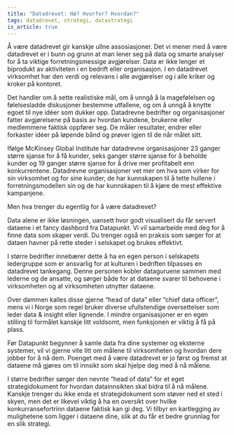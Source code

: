 ```yaml
---
title: "Datadrevet: Hæ? Hvorfor? Hvordan?"
tags: datadrevet, strategi, datastrategi
is_article: true
---
```

Å være datadrevet gir kanskje ullne assosiasjoner. Det vi mener med å være datadrevet er i bunn og grunn at man lener seg på data og smarte analyser for å ta viktige forretningsmessige avgjørelser. Data er ikke lenger et biprodukt av aktiviteten i en bedrift eller organisasjon. I en datadrevet virksomhet har den verdi og relevans i alle avgjørelser og i alle kriker og kroker på kontoret.

Det handler om å sette realistiske mål, om å unngå å la magefølelsen og følelsesladde diskusjoner bestemme utfallene, og om å unngå å knytte egoet til nye idéer som dukker opp. Datadrevne bedrifter og organisasjoner fatter avgjørelsene på basis av hvordan kundene, brukerne eller medlemmene faktisk oppfører seg. De måler resultater, endrer eller forkaster idéer på løpende bånd og prøver igjen til de når målet sitt. 

Ifølge McKinsey Global Institute har datadrevne organisasjoner 23 ganger større sjanse for å få kunder, seks ganger større sjanse for å beholde kunder og 19 ganger større sjanse for å drive mer profitabelt enn konkurrentene. Datadrevne organisasjoner vet mer om hva som virker for sin virksomhet og for sine kunder, de har kunnskapen til å tette hullene i forretningsmodellen sin og de har kunnskapen til å kjøre de mest effektive kampanjene. 

Men hva trenger du egentlig for å være datadrevet? 

Data alene er ikke løsningen, uansett hvor godt visualisert du får servert dataene i et fancy dashbord fra Datapunkt. Vi vil samarbeide med deg for å finne data som skaper verdi. Du trenger også en praksis som sørger for at dataen havner på rette steder i selskapet og brukes effektivt. 

I større bedrifter innebærer dette å ha en egen person i selskapets ledergruppe som er ansvarlig for at kulturen i bedriften tilpasses en datadrevet tankegang. Denne personen kobler dataguruene sammen med lederne og de ansatte, og sørger både for at dataene svarer til behovene i virksomheten og at virksomheten utnytter dataene. 

Over dammen kalles disse gjerne “head of data” eller “chief data officer”, mens vi i Norge som regel bruker diverse ufullstendige oversettelser som leder data & insight eller lignende. I mindre organisasjoner er en egen stilling til formålet kanskje litt voldsomt, men funksjonen er viktig å få på plass. 

Før Datapunkt begynner å samle data fra dine systemer og eksterne systemer, vil vi gjerne vite litt om målene til virksomheten og hvordan dere jobber for å nå dem. Poenget med å være datadrevet er jo først og fremst at dataene må gjøres om til innsikt som skal hjelpe deg med å nå målene. 

I større bedrifter sørger den nevnte “head of data” for et eget strategidokument for hvordan datainnsikten skal bidra til å nå målene. Kanskje trenger du ikke enda et strategidokument som støver ned et sted i skyen, men det er likevel viktig å ha en oversikt over hvilke konkurransefortrinn dataene faktisk kan gi deg. Vi tilbyr en kartlegging av mulighetene som ligger i dataene dine, slik at du får et bedre grunnlag for en slik strategi. 
